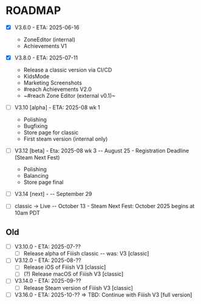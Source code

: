 # ROADMAP

- [x] V3.6.0 - ETA:  2025-06-16
	- ZoneEditor (internal)
	- Achievements V1

- [x] V3.8.0 - ETA:  2025-07-11
	- Release a classic version via CI/CD
	- KidsMode
	- Marketing Screenshots
	- #reach Achievements V2.0
	- ~#reach Zone Editor (external v0.1)~

- [ ] V3.10 [alpha] - ETA: 2025-08 wk 1
	- Polishing
	- Bugfixing
	- Store page for classic
	- First steam version (internal only)

- [ ] V3.12 [beta] - Eta: 2025-08 wk 3 -- August 25 - Registration Deadline (Steam Next Fest)
	- Polishing
	- Balancing
	- Store page final

- [ ] V3.14 [next] - -- September 29

- [ ] classic -> Live -- October 13 - Steam Next Fest: October 2025 begins at 10am PDT

## Old	

- [ ] V3.10.0 - ETA: 2025-07-??
	- [ ] Release alpha of Fiiish classic -- was: V3 [classic]

- [ ] V3.12.0 - ETA: 2025-08-??
	- [ ] Release iOS of Fiiish V3 [classic]
	- [ ] (?) Release macOS of Fiiish V3 [classic]

- [ ] V3.14.0 - ETA: 2025-09-??
	- [ ] Release Steam version of Fiiish V3 [classic]
	
- [ ] V3.16.0 - ETA: 2025-10-??
	=> TBD: Continue with Fiiish V3 [full version]
